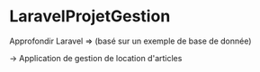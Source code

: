# LaravelProjetGestion

Approfondir Laravel => (basé sur un exemple de base de donnée)

-> Application de gestion de location d'articles
